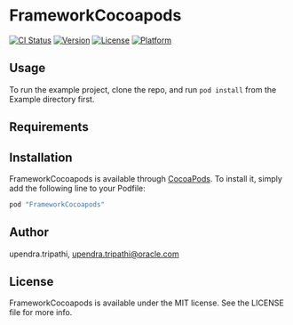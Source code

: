 # FrameworkCocoapods

[![CI Status](http://img.shields.io/travis/upendra.tripathi/FrameworkCocoapods.svg?style=flat)](https://travis-ci.org/upendra.tripathi/FrameworkCocoapods)
[![Version](https://img.shields.io/cocoapods/v/FrameworkCocoapods.svg?style=flat)](http://cocoapods.org/pods/FrameworkCocoapods)
[![License](https://img.shields.io/cocoapods/l/FrameworkCocoapods.svg?style=flat)](http://cocoapods.org/pods/FrameworkCocoapods)
[![Platform](https://img.shields.io/cocoapods/p/FrameworkCocoapods.svg?style=flat)](http://cocoapods.org/pods/FrameworkCocoapods)

## Usage

To run the example project, clone the repo, and run `pod install` from the Example directory first.

## Requirements

## Installation

FrameworkCocoapods is available through [CocoaPods](http://cocoapods.org). To install
it, simply add the following line to your Podfile:

```ruby
pod "FrameworkCocoapods"
```

## Author

upendra.tripathi, upendra.tripathi@oracle.com

## License

FrameworkCocoapods is available under the MIT license. See the LICENSE file for more info.
